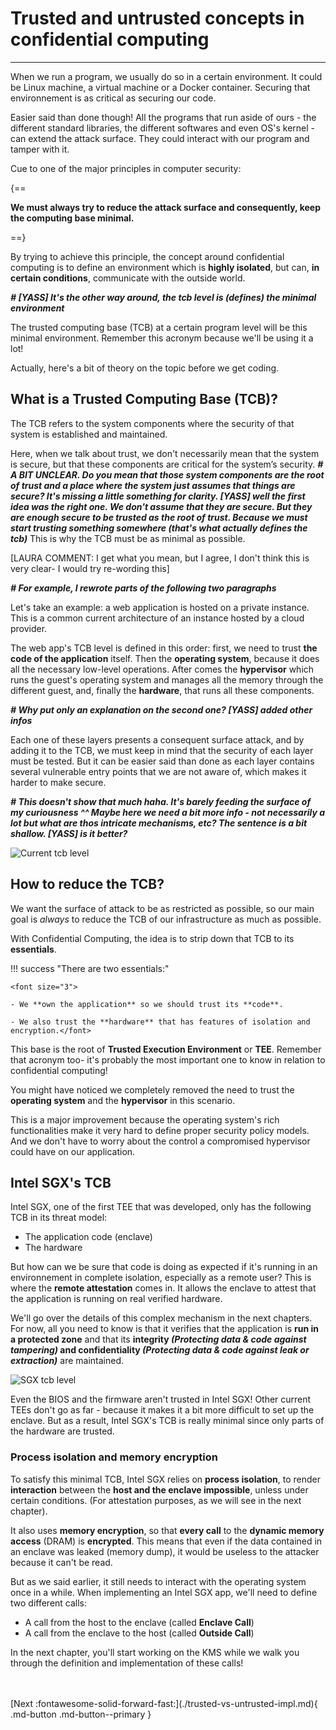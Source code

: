 # Trusted and untrusted concepts in confidential computing
__________________________________________________


When we run a program, we usually do so in a certain environment. It could be Linux machine, a virtual machine or a Docker container. Securing that environnement is as critical as securing our code.

Easier said than done though! All the programs that run aside of ours - the different standard libraries, the different softwares and even OS's kernel - can extend the attack surface. They could interact with our program and tamper with it.

Cue to one of the major principles in computer security: 

{==

**We must always try to reduce the attack surface and consequently, keep the computing base minimal.**

==}

By trying to achieve this principle, the concept around confidential computing is to define an environment which is **highly isolated**, but can, **in certain conditions**, communicate with the outside world. 

***# [YASS] It's the other way around, the tcb level is (defines) the minimal environment*** 

The trusted computing base (TCB) at a certain program level will be this minimal environment. Remember this acronym because we'll be using it a lot! 

Actually, here's a bit of theory on the topic before we get coding.
 
## What is a Trusted Computing Base (TCB)? 

The TCB refers to the system components where the security of that system is established and maintained. 

Here, when we talk about trust, we don't necessarily mean that the system is secure, but that these components are critical for the system’s security. ***# A BIT UNCLEAR. Do you mean that those system components are the root of trust and a place where the system just assumes that things are secure? It's missing a little something for clarity. [YASS] well the first idea was the right one. We don't assume that they are secure. But they are enough secure to be trusted as the root of trust. Because we must start trusting something somewhere (that's what actually defines the tcb)*** This is why the TCB must be as minimal as possible. 

[LAURA COMMENT: I get what you mean, but I agree, I don't think this is very clear- I would try re-wording this]

***# For example, I rewrote parts of the following two paragraphs*** 

Let's take an example: a web application is hosted on a private instance. This is a common current architecture of an instance hosted by a cloud provider. 

The web app's TCB level is defined in this order: first, we need to trust **the code of the application** itself. Then the **operating system**, because it does all the necessary low-level operations. After comes the **hypervisor** which runs the guest's operating system and manages all the memory through the different guest, and, finally the **hardware**, that runs all these components.

***# Why put only an explanation on the second one? [YASS] added other infos***



Each one of these layers presents a consequent surface attack, and by adding it to the TCB, we must keep in mind that the security of each layer must be tested. But it can be easier said than done as each layer contains several vulnerable entry points that we are not aware of, which makes it harder to make secure. 

***# This doesn't show that much haha. It's barely feeding the surface of my curiousness ^^ Maybe here we need a bit more info - not necessarily a lot but what are thos intricate mechanisms, etc? The sentence is a bit shallow. [YASS] is it better?***

![Current tcb level](../assets/tcb_level_current.png)

## How to reduce the TCB?

We want the surface of attack to be as restricted as possible, so our main goal is *always* to reduce the TCB of our infrastructure as much as possible. 

With Confidential Computing, the idea is to strip down that TCB to its **essentials**. 

!!! success "There are two essentials:"

	<font size="3">

	- We **own the application** so we should trust its **code**. 

	- We also trust the **hardware** that has features of isolation and encryption.</font>

This base is the root of **Trusted Execution Environment** or **TEE**. Remember that acronym too- it's probably the most important one to know in relation to confidential computing!

You might have noticed we completely removed the need to trust the **operating system** and the **hypervisor** in this scenario. 

This is a major improvement because the operating system's rich functionalities make it very hard to define proper security policy models. And we don't have to worry about the control a compromised hypervisor could have on our application. 

## Intel SGX's TCB

Intel SGX, one of the first TEE that was developed, only has the following TCB in its threat model: 

- The application code (enclave)
- The hardware

But how can we be sure that code is doing as expected if it's running in an environnement in complete isolation, especially as a remote user? This is where the **remote attestation** comes in. It allows the enclave to attest that the application is running on real verified hardware.

We'll go over the details of this complex mechanism in the next chapters. For now, all you need to know is that it verifies that the application is **run in a protected zone** and that its **integrity *(Protecting data & code against tampering)* and confidentiality *(Protecting data & code against leak or extraction)*** are maintained.  

![SGX tcb level](../assets/tcb_level_sgx.png)

Even the BIOS and the firmware aren't trusted in Intel SGX! Other current TEEs don't go as far - because it makes it a bit more difficult to set up the enclave. But as a result, Intel SGX's TCB is really minimal since only parts of the hardware are trusted.

### Process isolation and memory encryption


To satisfy this minimal TCB, Intel SGX relies on **process isolation**, to render **interaction** between the **host and the enclave impossible**, unless under certain conditions. (For attestation purposes, as we will see in the next chapter).

It also uses **memory encryption**, so that **every call** to the **dynamic memory access** (DRAM) is **encrypted**. This means that even if the data contained in an enclave was leaked (memory dump), it would be useless to the attacker because it can't be read.

But as we said earlier, it still needs to interact with the operating system once in a while. When implementing an Intel SGX app, we'll need to define two different calls: 

- A call from the host to the enclave (called **Enclave Call**)
- A call from the enclave to the host (called **Outside Call**)

In the next chapter, you'll start working on the KMS while we walk you through the definition and implementation of these calls!

<br />
<br />
[Next :fontawesome-solid-forward-fast:](./trusted-vs-untrusted-impl.md){ .md-button .md-button--primary }
